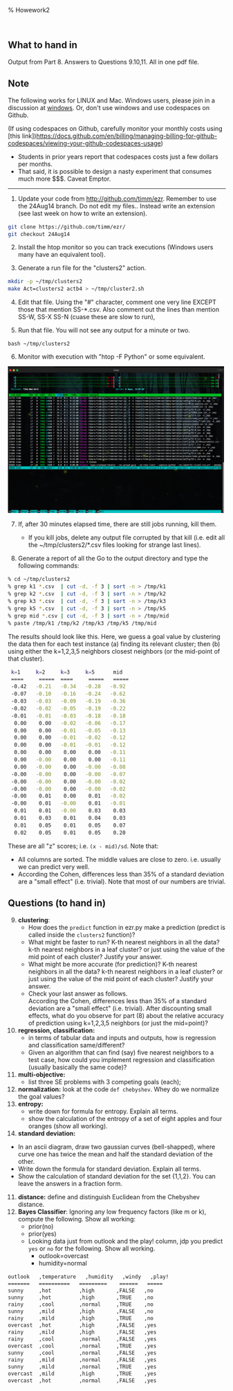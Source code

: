 % Howework2

<br clear=all>

## What to hand in

Output from Part 8. Answers to Questions 9.10,11. All in one  pdf file.

## Note

The following works for LINUX and Mac. Windows users, please join in a discussion at
[windows](https://discord.com/channels/1274561111420702720/1276992727761817611). Or, don't use windows and use codespaces on Github.

(If using codespaces on Github, carefully monitor your monthly costs using [this link])https://docs.github.com/en/billing/managing-billing-for-github-codespaces/viewing-your-github-codespaces-usage)

- Students in prior years report that codespaces costs just a few dollars per months. 
- That said, it is possible to design a nasty experiment that consumes much more $$$. Caveat Emptor.

---- 

1. Update your code from http://github.com/timm/ezr. Remember to use the 24Aug14 branch. Do not edit my files.. Instead write an extension (see last week on how to write an extension).

```sh
git clone https://github.com/timm/ezr/
git checkout 24Aug14
```

2. Install the htop monitor so you can track executions (Windows users many have an equivalent tool).

3. Generate a run file for the "clusters2" action.

```sh
mkdir -p ~/tmp/clusters2
make Act=clusters2 actb4 > ~/tmp/cluster2.sh
```

4. Edit that file. Using the "#" character, comment one very line EXCEPT those that mention SS-*.csv. Also comment out the lines than mention SS-W, SS-X SS-N (cuase these are slow to run),

5. Run that file. You will not see any output for a minute or two.

```
bash ~/tmp/clusters2
```

6. Monitor with execution with "htop -F Python" or some equivalent.

<img src="img/htop.png" width=500>

7. If, after 30 minutes elapsed time, there are still jobs running, kill them. 
   - If you kill jobs, delete any output file corrupted by that kill (i.e. edit all the ~/tmp/clusters2/*.csv files looking for strange last lines).

8. Generate a report of all the Go to the output directory and  type the following commands:

```sh
% cd ~/tmp/clusters2
% grep k1 *.csv  | cut -d, -f 3 | sort -n > /tmp/k1
% grep k2 *.csv  | cut -d, -f 3 | sort -n > /tmp/k2
% grep k3 *.csv  | cut -d, -f 3 | sort -n > /tmp/k3
% grep k5 *.csv  | cut -d, -f 3 | sort -n > /tmp/k5
% grep mid *.csv | cut -d, -f 3 | sort -n > /tmp/mid
% paste /tmp/k1 /tmp/k2 /tmp/k3 /tmp/k5 /tmp/mid
```

The results should look like this. Here, we guess a goal value by clustering the data then for each test instance (a) finding its relevant cluster; then (b)
using either the k=1,2,3,5 neighbors closest neighbors (or the mid-point of that cluster).

```sh
 k=1     k=2     k=3     k=5      mid
 ====     =====  ====     =====   =====
 -0.42	 -0.21	 -0.34	 -0.28	 -0.92
 -0.07	 -0.10	 -0.16	 -0.24	 -0.62
 -0.03	 -0.03	 -0.09	 -0.19	 -0.36
 -0.02	 -0.02	 -0.05	 -0.19	 -0.22
 -0.01	 -0.01	 -0.03	 -0.18	 -0.18
  0.00	  0.00	 -0.02	 -0.06	 -0.17
  0.00	  0.00	 -0.01	 -0.05	 -0.13
  0.00	  0.00	 -0.01	 -0.02	 -0.12
  0.00	  0.00	 -0.01	 -0.01	 -0.12
  0.00	  0.00	  0.00	  0.00	 -0.11
  0.00	 -0.00	  0.00	  0.00	 -0.11
  0.00	 -0.00	  0.00	 -0.00	 -0.08
 -0.00	 -0.00	  0.00	 -0.00	 -0.07
 -0.00	 -0.00	  0.00	 -0.00	 -0.02
 -0.00	 -0.00	  0.00	 -0.00	 -0.02
 -0.00	  0.01	  0.00	  0.01	 -0.02
 -0.00	  0.01	 -0.00	  0.01	 -0.01
  0.01	  0.01	 -0.00	  0.03	  0.03
  0.01	  0.03	  0.01	  0.04	  0.03
  0.01	  0.05	  0.01	  0.05	  0.07
  0.02	  0.05	  0.01	  0.05	  0.20
```

These are all "z" scores; i.e. `(x - mid)/sd`.  Note that:

- All columns are sorted. The middle values are close to zero. i.e. usually we can predict very well.
- According the Cohen, differences less than 35% of a standard deviation are a "small effect" (i.e. trivial). Note that most of our numbers are trivial.


## Questions (to hand in)

9. **clustering**: 
   - How does the `predict` function in ezr.py make a prediction (predict is called inside the `clusters2` function)?
   - What might be  faster to run? K-th nearest neighbors in all the data? k-th nearest neighbors in a leaf cluster? or just using the value of the mid point of each cluster? Justify your answer.
   - What might be more accurate (for prediction)?  K-th nearest neighbors in all the data? k-th nearest neighbors in a leaf cluster? or just using the value of the mid point of each cluster?
     Justify your answer.
   - Check your last answer as follows.  
        According the Cohen, differences less than 35% of a standard deviation are a "small effect" (i.e. trivial). After discounting small effects, 
     what do you observe for part (8) about the relative  accuracy of prediction using k=1,2,3,5 neighbors (or just the mid=point)?
6. **regression, classification:** 
   - in terms of tabular data and inputs and outputs, how is regression and classification same/different?
   - Given an algorithm that can find (say) five nearest neighbors to a test case, how could you implement regression and classification
     (usually basically the same code)?
7. **multi-objective:**
   - list three SE problems with 3 competing goals (each);
8. **normalization:** look at the code `def chebyshev`. Whey do we normalize the goal values?
9. **entropy:** 
   - write down for formula for entropy. Explain all terms.
   - show the calculation  of the entropy of a set of eight apples and four oranges (show all working). 
10. **standard deviation:** 
   - In an ascii diagram,  draw two gaussian curves (bell-shapped), where curve one has twice the mean and half the standard deviation of the other.
   - Write down the formula for standard deviation. Explain all terms.
   - Show the calculation of standard deviation for the set {1,1,2}. You can leave the answers in a fraction form.
11. **distance:** define and distinguish Euclidean from the Chebyshev distance.
12. **Bayes Classifier**: Ignoring any low frequency factors (like m or k), compute the following. Show all working:
    - prior(no)
    - prior(yes)
    - Looking data just from outlook and the play! column, jdp you predict `yes` or `no` for the following. Show all working. 
      - outlook=overcast
      - humidity=normal

```
outlook   ,temperature   ,humidity   ,windy   ,play!
=======   ==========   =========    ======   =====
sunny     ,hot         ,high       ,FALSE   ,no
sunny     ,hot         ,high       ,TRUE    ,no
rainy     ,cool        ,normal     ,TRUE    ,no
sunny     ,mild        ,high       ,FALSE   ,no
rainy     ,mild        ,high       ,TRUE    ,no
overcast  ,hot         ,high       ,FALSE   ,yes
rainy     ,mild        ,high       ,FALSE   ,yes
rainy     ,cool        ,normal     ,FALSE   ,yes
overcast  ,cool        ,normal     ,TRUE    ,yes
sunny     ,cool        ,normal     ,FALSE   ,yes
rainy     ,mild        ,normal     ,FALSE   ,yes
sunny     ,mild        ,normal     ,TRUE    ,yes
overcast  ,mild        ,high       ,TRUE    ,yes
overcast  ,hot         ,normal     ,FALSE   ,yes
```
